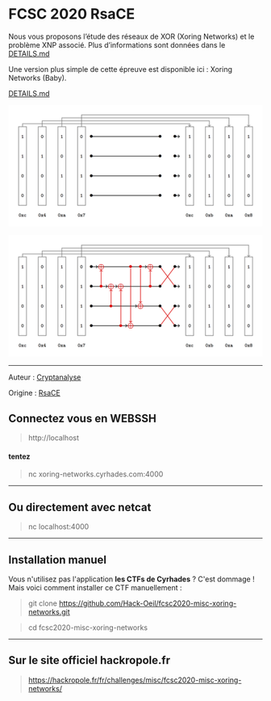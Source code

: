 # FCSC 2020 RsaCE

Nous vous proposons l’étude des réseaux de XOR (Xoring Networks) et le problème XNP associé. Plus d’informations sont données dans le [DETAILS.md](DETAILS.md)

Une version plus simple de cette épreuve est disponible ici : Xoring Networks (Baby).


[DETAILS.md](DETAILS.md)

![instance.png](instance.png)

![instance_solution.png](instance_solution.png)



---

Auteur : [Cryptanalyse](https://twitter.com/Cryptanalyse)

Origine : [RsaCE](https://hackropole.fr/fr/challenges/misc/fcsc2020-misc-xoring-networks/)



## Connectez vous en WEBSSH
> http://localhost


#### tentez 
> nc xoring-networks.cyrhades.com:4000


-----------

## Ou directement avec netcat
> nc localhost:4000

-----------

## Installation manuel
Vous n'utilisez pas l'application **les CTFs de Cyrhades** ? C'est dommage !
Mais voici comment installer ce CTF manuellement :

> git clone https://github.com/Hack-Oeil/fcsc2020-misc-xoring-networks.git

> cd fcsc2020-misc-xoring-networks


-----------

## Sur le site officiel hackropole.fr
> https://hackropole.fr/fr/challenges/misc/fcsc2020-misc-xoring-networks/